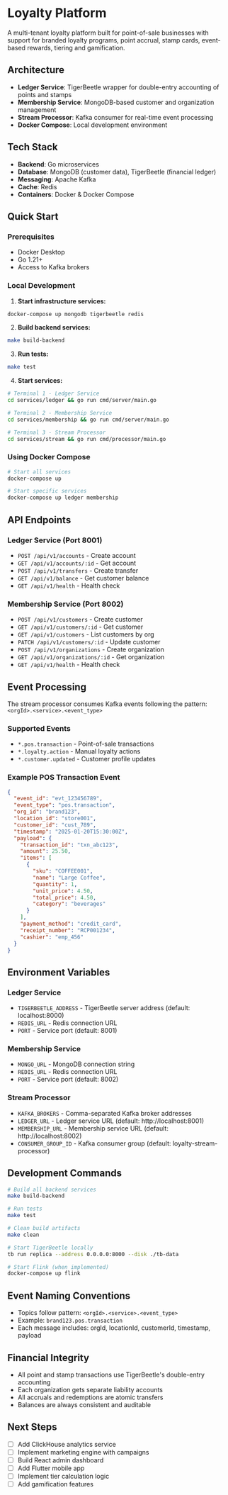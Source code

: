 # Loyalty Platform

A multi-tenant loyalty platform built for point-of-sale businesses with support for branded loyalty programs, point accrual, stamp cards, event-based rewards, tiering and gamification.

## Architecture

- **Ledger Service**: TigerBeetle wrapper for double-entry accounting of points and stamps
- **Membership Service**: MongoDB-based customer and organization management
- **Stream Processor**: Kafka consumer for real-time event processing
- **Docker Compose**: Local development environment

## Tech Stack

- **Backend**: Go microservices
- **Database**: MongoDB (customer data), TigerBeetle (financial ledger)
- **Messaging**: Apache Kafka
- **Cache**: Redis
- **Containers**: Docker & Docker Compose

## Quick Start

### Prerequisites

- Docker Desktop
- Go 1.21+
- Access to Kafka brokers

### Local Development

1. **Start infrastructure services:**
```bash
docker-compose up mongodb tigerbeetle redis
```

2. **Build backend services:**
```bash
make build-backend
```

3. **Run tests:**
```bash
make test
```

4. **Start services:**
```bash
# Terminal 1 - Ledger Service
cd services/ledger && go run cmd/server/main.go

# Terminal 2 - Membership Service  
cd services/membership && go run cmd/server/main.go

# Terminal 3 - Stream Processor
cd services/stream && go run cmd/processor/main.go
```

### Using Docker Compose

```bash
# Start all services
docker-compose up

# Start specific services
docker-compose up ledger membership
```

## API Endpoints

### Ledger Service (Port 8001)

- `POST /api/v1/accounts` - Create account
- `GET /api/v1/accounts/:id` - Get account
- `POST /api/v1/transfers` - Create transfer
- `GET /api/v1/balance` - Get customer balance
- `GET /api/v1/health` - Health check

### Membership Service (Port 8002)

- `POST /api/v1/customers` - Create customer
- `GET /api/v1/customers/:id` - Get customer
- `GET /api/v1/customers` - List customers by org
- `PATCH /api/v1/customers/:id` - Update customer
- `POST /api/v1/organizations` - Create organization
- `GET /api/v1/organizations/:id` - Get organization
- `GET /api/v1/health` - Health check

## Event Processing

The stream processor consumes Kafka events following the pattern:
`<orgId>.<service>.<event_type>`

### Supported Events

- `*.pos.transaction` - Point-of-sale transactions
- `*.loyalty.action` - Manual loyalty actions
- `*.customer.updated` - Customer profile updates

### Example POS Transaction Event

```json
{
  "event_id": "evt_123456789",
  "event_type": "pos.transaction",
  "org_id": "brand123",
  "location_id": "store001",
  "customer_id": "cust_789",
  "timestamp": "2025-01-20T15:30:00Z",
  "payload": {
    "transaction_id": "txn_abc123",
    "amount": 25.50,
    "items": [
      {
        "sku": "COFFEE001",
        "name": "Large Coffee",
        "quantity": 1,
        "unit_price": 4.50,
        "total_price": 4.50,
        "category": "beverages"
      }
    ],
    "payment_method": "credit_card",
    "receipt_number": "RCP001234",
    "cashier": "emp_456"
  }
}
```

## Environment Variables

### Ledger Service
- `TIGERBEETLE_ADDRESS` - TigerBeetle server address (default: localhost:8000)
- `REDIS_URL` - Redis connection URL
- `PORT` - Service port (default: 8001)

### Membership Service
- `MONGO_URL` - MongoDB connection string
- `REDIS_URL` - Redis connection URL  
- `PORT` - Service port (default: 8002)

### Stream Processor
- `KAFKA_BROKERS` - Comma-separated Kafka broker addresses
- `LEDGER_URL` - Ledger service URL (default: http://localhost:8001)
- `MEMBERSHIP_URL` - Membership service URL (default: http://localhost:8002)
- `CONSUMER_GROUP_ID` - Kafka consumer group (default: loyalty-stream-processor)

## Development Commands

```bash
# Build all backend services
make build-backend

# Run tests
make test

# Clean build artifacts
make clean

# Start TigerBeetle locally
tb run replica --address 0.0.0.0:8000 --disk ./tb-data

# Start Flink (when implemented)
docker-compose up flink
```

## Event Naming Conventions

- Topics follow pattern: `<orgId>.<service>.<event_type>`
- Example: `brand123.pos.transaction`
- Each message includes: orgId, locationId, customerId, timestamp, payload

## Financial Integrity

- All point and stamp transactions use TigerBeetle's double-entry accounting
- Each organization gets separate liability accounts
- All accruals and redemptions are atomic transfers
- Balances are always consistent and auditable

## Next Steps

- [ ] Add ClickHouse analytics service
- [ ] Implement marketing engine with campaigns
- [ ] Build React admin dashboard  
- [ ] Add Flutter mobile app
- [ ] Implement tier calculation logic
- [ ] Add gamification features